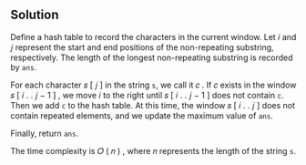## Solution

Define a hash table to record the characters in the current window. Let 
𝑖
 and 
𝑗
 represent the start and end positions of the non-repeating substring, respectively. The length of the longest non-repeating substring is recorded by `ans`.

For each character 
𝑠
[
𝑗
]
 in the string `s`, we call it 
𝑐
. If 
𝑐
 exists in the window 
𝑠
[
𝑖
.
.
𝑗
−
1
]
, we move 
𝑖
 to the right until 
𝑠
[
𝑖
.
.
𝑗
−
1
]
 does not contain `c`. Then we add `c` to the hash table. At this time, the window 
𝑠
[
𝑖
.
.
𝑗
]
 does not contain repeated elements, and we update the maximum value of `ans`.

Finally, return `ans`.

The time complexity is 
𝑂
(
𝑛
)
, where 
𝑛
 represents the length of the string `s`.